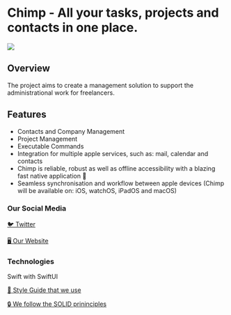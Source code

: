 # Chimp - All your tasks, projects and contacts in one place.

![](https://i.ibb.co/NjzXDw8/Chimp-Laying.jpg)

## Overview 
The project aims to create a management solution to support the administrational work for freelancers.

## Features
- Contacts and Company Management
- Project Management
- Executable Commands
- Integration for multiple apple services, such as: mail, calendar and contacts
- Chimp is reliable, robust as well as offline accessibility with a blazing fast native application 🚀
- Seamless synchronisation and workflow between apple devices (Chimp will be available on: iOS, watchOS, iPadOS and macOS)

### Our Social Media
[🐦 Twitter](https://twitter.com/chimpberlin)

[🖥 Our Website](https://chimp.berlin/en)


### Technologies
Swift with SwiftUI

[🎨 Style Guide that we use](https://github.com/raywenderlich/swift-style-guide)

[🔒 We follow the SOLID prininciples](https://medium.com/flawless-app-stories/s-o-l-i-d-principle-with-swift-b42f597ba7e2)